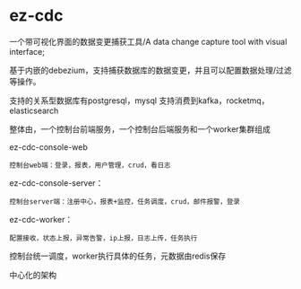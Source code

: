 # ez-cdc
一个带可视化界面的数据变更捕获工具/A data change capture tool with visual interface;

基于内嵌的debezium，支持捕获数据库的数据变更，并且可以配置数据处理/过滤等操作。

支持的关系型数据库有postgresql，mysql
支持消费到kafka，rocketmq，elasticsearch

整体由，一个控制台前端服务，一个控制台后端服务和一个worker集群组成

ez-cdc-console-web 

    控制台web端：登录，报表，用户管理，crud，看日志

ez-cdc-console-server：

    控制台server端：注册中心，报表+监控，任务调度，crud，邮件报警，登录

ez-cdc-worker：

    配置接收，状态上报，异常告警，ip上报，日志上传，任务执行

控制台统一调度，worker执行具体的任务，元数据由redis保存

中心化的架构
